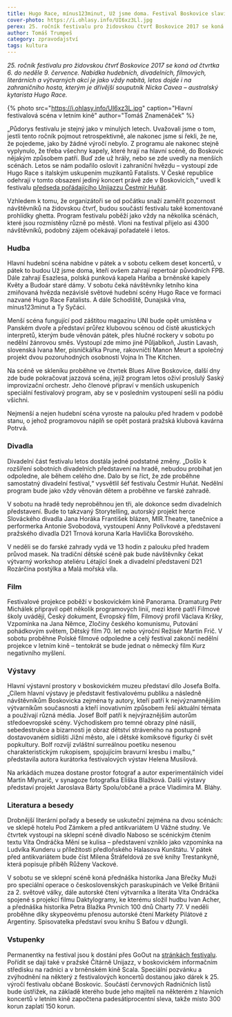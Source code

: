 ```yaml
---
title: Hugo Race, mínus123minut, Už jsme doma. Festival Boskovice slaví čtvrt století
cover-photo: https://i.ohlasy.info/UI6xz3Ll.jpg
perex: 25. ročník festivalu pro židovskou čtvrť Boskovice 2017 se koná od čtvrtka 6. do neděle 9. července. Co nám nabídne?
author: Tomáš Trumpeš
category: zpravodajství
tags: kultura
---
```


*25\. ročník festivalu pro židovskou čtvrť Boskovice 2017 se koná od čtvrtka 6. do neděle 9. července. Nabídka hudebních, divadelních, filmových, literárních a výtvarných akcí je jako vždy nabitá, letos dojde i na zahraničního hosta, kterým je dřívější souputník Nicka Cavea – australský kytarista Hugo Race.*

{% photo src="https://i.ohlasy.info/UI6xz3L.jpg" caption="Hlavní festivalová scéna v letním kině" author="Tomáš Znamenáček" %}

„Půdorys festivalu je stejný jako v minulých letech. Uvažovali jsme o tom, jestli tento ročník pojmout retrospektivně, ale nakonec jsme si řekli, že ne, že pojedeme, jako by žádné výročí nebylo. Z programu ale nakonec stejně vyplynulo, že třeba všechny kapely, které hrají na hlavní scéně, do Boskovic nějakým způsobem patří. Buď zde už hrály, nebo se zde uvedly na menších scénách. Letos se nám podařilo oslovit i zahraniční hvězdu – vystoupí zde Hugo Race s italským uskupením muzikantů Fatalists. V České republice odehrají v tomto obsazení jediný koncert právě zde v Boskovicích,“ uvedl k festivalu [předseda pořádajícího Unijazzu Čestmír Huňát](http://www.ohlasy.info/clanky/2017/05/rozhovor-hunat.html).

Vzhledem k tomu, že organizátoři se od počátku snaží zaměřit pozornost návštěvníků na židovskou čtvrť, budou součástí festivalu také komentované prohlídky ghetta. Program festivalu poběží jako vždy na několika scénách, které jsou rozmístěny různě po městě. Vloni na festival přijelo asi 4300 návštěvníků, podobný zájem očekávají pořadatelé i letos.

### Hudba

Hlavní hudební scéna nabídne v pátek a v sobotu celkem deset koncertů, v pátek to budou Už jsme doma, kteří ovšem zahrají repertoár původních FPB. Dále zahrají Esazlesa, polská punková kapela Hańba a brněnské kapely Květy a Budoár staré dámy. V sobotu čeká návštěvníky letního kina zmiňovaná hvězda nezávislé světové hudební scény Hugo Race ve formaci nazvané Hugo Race Fatalists. A dále Schodiště, Dunajská vlna, mínus123minut a Ty Syčáci.

Menší scéna fungující pod záštitou magazínu UNI bude opět umístěna v Panském dvoře a představí průřez klubovou scénou od čistě akustických interpretů, kterým bude věnován pátek, přes hlučné rockery v sobotu po nedělní žánrovou směs. Vystoupí zde mimo jiné Půljablkoň, Justin Lavash, slovenská Ivana Mer, písničkářka Prune, rakovničtí Manon Meurt a společný projekt dvou pozoruhodných osobností Vojna In The Kitchen.

Na scéně ve skleníku proběhne ve čtvrtek Blues Alive Boskovice, další dny zde bude pokračovat jazzová scéna, jejíž program letos oživí proslulý Saský improvizační orchestr. Jeho členové připraví v menších uskupeních speciální festivalový program, aby se v posledním vystoupení sešli na pódiu všichni.

Nejmenší a nejen hudební scéna vyroste na palouku před hradem v podobě stanu, o jehož programovou náplň se opět postará pražská klubová kavárna Potrvá.

### Divadla

Divadelní část festivalu letos dostála jedné podstatné změny. „Došlo k rozšíření sobotních divadelních představení na hradě, nebudou probíhat jen odpoledne, ale během celého dne. Dalo by se říct, že zde proběhne samostatný divadelní festival,“ vysvětlil šéf festivalu Čestmír Huňát. Nedělní program bude jako vždy věnován dětem a proběhne ve farské zahradě.

V sobotu na hradě tedy neproběhnou jen tři, ale dokonce sedm divadelních představení. Bude to takzvaný Storytelling, autorský projekt herce Slováckého divadla Jana Horáka František blázen, MIR.Theatre, tanečnice a performerka Antonie Svobodová, vystoupení Anny Polívkové a představení pražského divadla D21 Trnová koruna Karla Havlíčka Borovského.

V neděli se do farské zahrady vydá ve 13 hodin z palouku před hradem průvod masek. Na tradiční dětské scéně pak bude návštěvníky čekat výtvarný workshop ateliéru Létající šnek a divadelní představení D21 Rozárčina postýlka a Malá mořská víla.

### Film

Festivalové projekce poběží v boskovickém kině Panorama. Dramaturg Petr Michálek připravil opět několik programových linií, mezi které patří Filmové školy uvádějí, Český dokument, Evropský film, Filmový profil Václava Kršky, Vzpomínka na Jana Němce, Zločiny českého komunismu, Putování pohádkovým světem, Dětský film 70. let nebo výroční Režisér Martin Frič. V sobotu proběhne Polské filmové odpoledne a celý festival zakončí nedělní projekce v letním kině – tentokrát se bude jednat o německý film Kurz negativního myšlení.

### Výstavy

Hlavní výstavní prostory v boskovickém muzeu představí dílo Josefa Bolfa. „Cílem hlavní výstavy je představit festivalovému publiku a následně návštěvníkům Boskovicka zejména ty autory, kteří patří k nejvýznamnějším výtvarníkům současnosti a kteří inovativním způsobem řeší aktuální témata a používají různá média. Josef Bolf patří k nejvýraznějším autorům středoevropské scény. Východiskem pro temné obrazy plné násilí, sebedestrukce a bizarnosti je obraz dětství stráveného na postupně dostavovaném sídlišti Jižní město, ale i dětské komiksové figurky či svět popkultury. Bolf rozvíjí zvláštní surreálnou poetiku nesenou charakteristickým rukopisem, spojujícím bravurní kresbu i malbu,“ představila autora kurátorka festivalových výstav Helena Musilová.

Na arkádách muzea dostane prostor fotograf a autor experimentálních videí Martin Mlynarič, v synagoze fotografka Eliška Blažková. Další výstavy představí projekt Jaroslava Bárty Spolu/občané a práce Vladimíra M. Bláhy.

### Literatura a besedy

Drobnější literární pořady a besedy se uskuteční zejména na dvou scénách: ve sklepě hotelu Pod Zámkem a před antikvariátem U Vážné studny. Ve čtvrtek vystoupí na sklepní scéně divadlo Naboso se scénickým čtením textu Víta Ondráčka Mění se kulisa – představení vzniklo jako vzpomínka na Ludvíka Kunderu u příležitosti předloňského Halasova Kunštátu. V pátek před antikvariátem bude číst Milena Štráfeldová ze své knihy Trestankyně, která popisuje příběh Růženy Vackové.

V sobotu se ve sklepní scéně koná přednáška historika Jana Břečky Muži pro speciální operace o československých paraskupinách ve Velké Británii za 2. světové války, dále autorské čtení výtvarníka a literáta Víta Ondráčka spojené s projekcí filmu Daktylogramy, ke kterému složil hudbu Ivan Acher, a přednáška historika Petra Blažka Prvních 100 dnů Charty 77. V neděli proběhne díky skypeovému přenosu autorské čtení Markéty Pilátové z Argentiny. Spisovatelka představí svou knihu S Baťou v džungli.

### Vstupenky

Permanentky na festival jsou k dostání přes GoOut na [stránkách festivalu](http://boskovice-festival.cz/cs/prakticke#vstupenky). Pořídit se dají také v pražské Čítárně Unijazz, v boskovickém informačním středisku na radnici a v brněnském kině Scala. Speciální pozvánku a zvýhodnění na některý z festivalových koncertů dostanou jako dárek k 25. výročí festivalu občané Boskovic. Součástí červnových Radničních listů bude ústřižek, na základě kterého bude jeho majiteli na některém z hlavních koncertů v letním kině započtena padesátiprocentní sleva, takže místo 300 korun zaplatí 150 korun.
